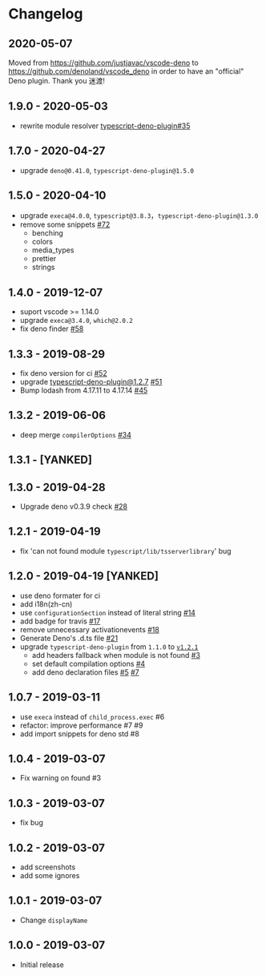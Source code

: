 # Changelog

## 2020-05-07

Moved from https://github.com/justjavac/vscode-deno to
https://github.com/denoland/vscode_deno in order to have an "official" Deno
plugin. Thank you 迷渡!

## 1.9.0 - 2020-05-03

- rewrite module resolver [typescript-deno-plugin#35](https://github.com/justjavac/typescript-deno-plugin/pull/35)

## 1.7.0 - 2020-04-27

- upgrade `deno@0.41.0`, `typescript-deno-plugin@1.5.0`

## 1.5.0 - 2020-04-10

- upgrade `execa@4.0.0`, `typescript@3.8.3`，`typescript-deno-plugin@1.3.0`
- remove some snippets [#72](https://github.com/justjavac/vscode-deno/issues/72)
  - benching
  - colors
  - media_types
  - prettier
  - strings

## 1.4.0 - 2019-12-07

- suport vscode >= 1.14.0
- upgrade `execa@3.4.0`, `which@2.0.2`
- fix deno finder [#58](https://github.com/justjavac/vscode-deno/issues/58)

## 1.3.3 - 2019-08-29

- fix deno version for ci [#52](https://github.com/justjavac/vscode-deno/issues/51)
- upgrade typescript-deno-plugin@1.2.7 [#51](https://github.com/justjavac/vscode-deno/issues/51)
- Bump lodash from 4.17.11 to 4.17.14 [#45](https://github.com/justjavac/vscode-deno/issues/51)

## 1.3.2 - 2019-06-06

- deep merge `compilerOptions` [#34](https://github.com/justjavac/vscode-deno/issues/34)

## 1.3.1 - [YANKED]

## 1.3.0 - 2019-04-28

- Upgrade deno v0.3.9 check [#28](https://github.com/justjavac/vscode-deno/pull/28)

## 1.2.1 - 2019-04-19

- fix 'can not found module `typescript/lib/tsserverlibrary`' bug

## 1.2.0 - 2019-04-19 [YANKED]

- use deno formater for ci
- add i18n(zh-cn)
- use `configurationSection` instead of literal string [#14](https://github.com/justjavac/vscode-deno/pull/14)
- add badge for travis [#17](https://github.com/justjavac/vscode-deno/pull/17)
- remove unnecessary activationevents [#18](https://github.com/justjavac/vscode-deno/pull/18)
- Generate Deno's .d.ts file [#21](https://github.com/justjavac/vscode-deno/pull/21)
- upgrade `typescript-deno-plugin` from `1.1.0` to [`v1.2.1`](https://github.com/justjavac/typescript-deno-plugin/blob/master/CHANGELOG.md#121---2019-04-19)
  - add headers fallback when module is not found [#3](https://github.com/justjavac/typescript-deno-plugin/pull/3)
  - set default compilation options [#4](https://github.com/justjavac/typescript-deno-plugin/pull/4)
  - add deno declaration files [#5](https://github.com/justjavac/typescript-deno-plugin/pull/5) [#7](https://github.com/justjavac/typescript-deno-plugin/pull/7)

## 1.0.7 - 2019-03-11

- use `execa` instead of `child_process.exec` #6
- refactor: improve performance #7 #9
- add import snippets for deno std #8

## 1.0.4 - 2019-03-07

- Fix warning on found #3

## 1.0.3 - 2019-03-07

- fix bug

## 1.0.2 - 2019-03-07

- add screenshots
- add some ignores

## 1.0.1 - 2019-03-07

- Change `displayName`

## 1.0.0 - 2019-03-07

- Initial release
